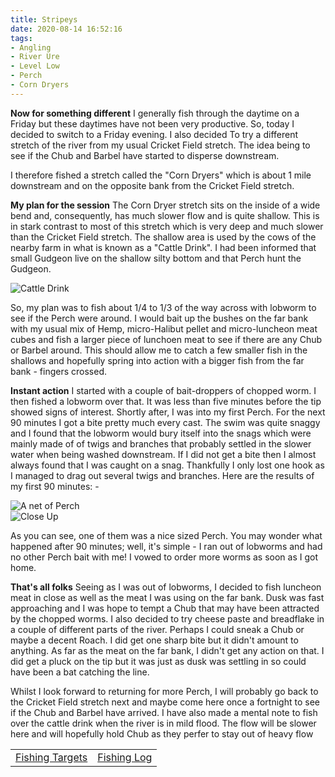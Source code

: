 ```yaml
---
title: Stripeys
date: 2020-08-14 16:52:16
tags:
- Angling
- River Ure
- Level Low
- Perch
- Corn Dryers
---
```


**Now for something different**
I generally fish through the daytime on a Friday but these daytimes have not been very productive. So, today I decided to switch to a Friday evening. I also decided To try a different stretch of the river from my usual Cricket Field stretch. The idea being to see if the Chub and Barbel have started to disperse downstream. 

I therefore fished a stretch called the "Corn Dryers" which is about 1 mile downstream and on the opposite bank from the Cricket Field stretch.

**My plan for the session**
The Corn Dryer stretch sits on the inside of a wide bend and, consequently, has much slower flow and is quite shallow. This is in stark contrast to most of this stretch which is very deep and much slower than the Cricket Field stretch. The shallow area is used by the cows of the nearby farm in what is known as a "Cattle Drink". I had been informed that small Gudgeon live on the shallow silty bottom and that Perch hunt the Gudgeon. 

![Cattle Drink](/images/2020-08-14/CowDrink.jpg)

So, my plan was to fish about 1/4 to 1/3 of the way across with lobworm to see if the Perch were around. I would bait up the bushes on the far bank with my usual mix of Hemp, micro-Halibut pellet and micro-luncheon meat cubes and fish a larger piece of lunchoen meat to see if there are any Chub or Barbel around. This should allow me to catch a few smaller fish in the shallows and hopefully spring into action with a bigger fish from the far bank - fingers crossed. 

**Instant action**
I started with a couple of bait-droppers of chopped worm. I then fished a lobworm over that. It was less than five minutes before the tip showed signs of interest. Shortly after, I was into my first Perch. For the next 90 minutes I got a bite pretty much every cast. The swim was quite snaggy and I found that the lobworm would bury itself into the snags which were mainly made of of twigs and branches that probably settled in the slower water when being washed downstream. If I did not get a bite then I almost always found that I was caught on a snag. Thankfully I only lost one hook as I managed to drag out several twigs and branches. Here are the results of my first 90 minutes: -

![A net of Perch](/images/2020-08-14/Perch.jpg)  
![Close Up](/images/2020-08-14/PerchCloseUp.jpg)

As you can see, one of them was a nice sized Perch. You may wonder what happened after 90 minutes; well, it's simple - I ran out of lobworms and had no other Perch bait with me! I vowed to order more worms as soon as I got home.

**That's all folks**
Seeing as I was out of lobworms, I decided to fish luncheon meat in close as well as the meat I was using on the far bank. Dusk was fast approaching and I was hope to tempt a Chub that may have been attracted by the chopped worms. I also decided to try cheese paste and breadflake in a couple of different parts of the river. Perhaps I could sneak a Chub or maybe a decent Roach. I did get one sharp bite but it didn't amount to anything. As far as the meat on the far bank, I didn't get any action on that. I did get a pluck on the tip but it was just as dusk was settling in so could have been a bat catching the line.

Whilst I look forward to returning for more Perch, I will probably go back to the Cricket Field stretch next and maybe come here once a fortnight to see if the Chub and Barbel have arrived. I have also made a mental note to fish over the cattle drink when the river is in mild flood. The flow will be slower here and will hopefully hold Chub as they perfer to stay out of heavy flow

|||
|---------|------|
|<a href="/2020/07/Fishing-Targets/">Fishing Targets</a>|<a href="/2020/08/Fishing-Log/">Fishing Log</a>|
